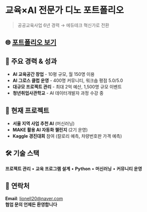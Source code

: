 # 교육×AI 전문가 디노 포트폴리오

> 공공교육사업 6년 경력 → 에듀테크 혁신가로 전환

## 🌐 [포트폴리오 보기](https://lionell0901.github.io)

## 💼 주요 경력 & 성과

- **AI 교육공간 창업** - 10평 규모, 월 150명 이용
- **AI 그로스 클럽 운영** - 400명 커뮤니티, 워크숍 평점 5.0/5.0
- **대규모 프로젝트 관리** - 최대 2억 예산, 1,500명 규모 이벤트
- **청년취업사관학교** - AI 데이터개발자 과정 수강 중

## 🚀 현재 프로젝트

- **서울 지역 사업 추천 AI** (머신러닝)
- **MAKE 활용 AI 자동화 챌린지** (2기 운영)
- **Kaggle 경진대회** 참여 (칼로리 예측, 차량번호판 가격 예측)

## 🛠️ 기술 스택

**프로젝트 관리** • **교육 프로그램 설계** • **Python** • **머신러닝** • **커뮤니티 운영**

## 📧 연락처

**Email**: lionell20@naver.com  
**협업 문의 언제든 환영합니다**
